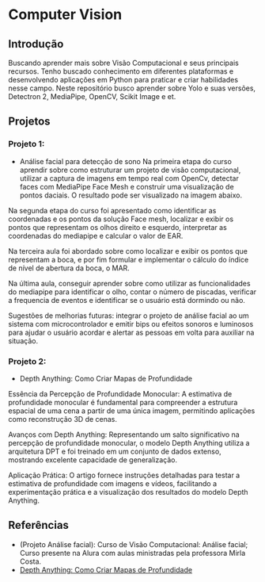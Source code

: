 # Computer Vision

## Introdução
Buscando aprender mais sobre Visão Computacional e seus principais recursos. Tenho buscado conhecimento em diferentes plataformas e desenvolvendo aplicações em Python para praticar e criar habilidades nesse campo. Neste repositório busco aprender sobre Yolo e suas versões, Detectron 2, MediaPipe, OpenCV, Scikit Image e et.

## Projetos

### Projeto 1:
- Análise facial para detecção de sono
Na primeira etapa do curso aprendir sobre como estruturar um projeto de visão computacional, utilizar a captura de imagens em tempo real com OpenCv, detectar faces com MediaPipe Face Mesh e construir uma visualização de pontos daciais. O resultado pode ser visualizado na imagem abaixo.

Na segunda etapa do curso foi apresentado como identificar as coordenadas e os pontos da solução Face mesh, localizar e exibir os pontos que representam os olhos direito e esquerdo, interpretar as coordenadas do mediapipe e calcular o valor de EAR.

Na terceira aula foi abordado sobre como localizar e exibir os pontos que representam a boca, e por fim formular e implementar o cálculo do índice de nível de abertura da boca, o MAR.

Na última aula, conseguir aprender sobre como utilizar as funcionalidades do mediapipe para identificar o olho, contar o número de piscadas, verificar a frequencia de eventos e identificar se o usuário está dormindo ou não.

Sugestões de melhorias futuras: integrar o projeto de análise facial ao um sistema com microcontrolador e emitir bips ou efeitos sonoros e luminosos para ajudar o usuário acordar e alertar as pessoas em volta para auxiliar na situação.

### Projeto 2:
- Depth Anything: Como Criar Mapas de Profundidade

Essência da Percepção de Profundidade Monocular: A estimativa de profundidade monocular é fundamental para compreender a estrutura espacial de uma cena a partir de uma única imagem, permitindo aplicações como reconstrução 3D de cenas.

Avanços com Depth Anything: Representando um salto significativo na percepção de profundidade monocular, o modelo Depth Anything utiliza a arquitetura DPT e foi treinado em um conjunto de dados extenso, mostrando excelente capacidade de generalização.

Aplicação Prática: O artigo fornece instruções detalhadas para testar a estimativa de profundidade com imagens e vídeos, facilitando a experimentação prática e a visualização dos resultados do modelo Depth Anything.

## Referências
- (Projeto Análise facial): Curso de Visão Computacional: Análise facial; Curso presente na Alura com aulas ministradas pela professora Mirla Costa.
- [Depth Anything: Como Criar Mapas de Profundidade](https://sigmoidal.ai/depth-anything-como-criar-mapas-de-profundidade/)